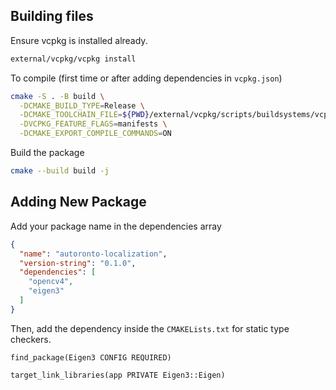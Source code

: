 ## Building files
Ensure vcpkg is installed already.
```bash
external/vcpkg/vcpkg install
```

To compile (first time or after adding dependencies in `vcpkg.json`)
```bash
cmake -S . -B build \
  -DCMAKE_BUILD_TYPE=Release \
  -DCMAKE_TOOLCHAIN_FILE=${PWD}/external/vcpkg/scripts/buildsystems/vcpkg.cmake \
  -DVCPKG_FEATURE_FLAGS=manifests \
  -DCMAKE_EXPORT_COMPILE_COMMANDS=ON
```

Build the package
```bash
cmake --build build -j
```

## Adding New Package
Add your package name in the dependencies array
```json
{
  "name": "autoronto-localization",
  "version-string": "0.1.0",
  "dependencies": [
    "opencv4",
    "eigen3"
  ]
}
```

Then, add the dependency inside the `CMAKELists.txt` for static type checkers.
```
find_package(Eigen3 CONFIG REQUIRED)

target_link_libraries(app PRIVATE Eigen3::Eigen)
```
